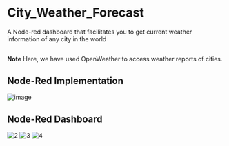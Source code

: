 # City_Weather_Forecast
A Node-red dashboard that facilitates you to get current weather information of any city in the world
## 
**Note** Here, we have used OpenWeather to access weather reports of cities.
## Node-Red Implementation

![image](https://github.com/Sithminii/City_Weather_Forecast/assets/129846300/bdc6a1ca-78e1-4d89-97e1-4297ece3bb91)


## Node-Red Dashboard

![2](https://github.com/Sithminii/City_Weather_Forecast/assets/129846300/a31346f9-16e2-418a-87be-a3f7ea499a6c)
![3](https://github.com/Sithminii/City_Weather_Forecast/assets/129846300/0bc08c61-7608-4865-8f73-90818e39ccb0)
![4](https://github.com/Sithminii/City_Weather_Forecast/assets/129846300/c39852e6-bc3f-4f13-9548-b0ac2a1682e1)

